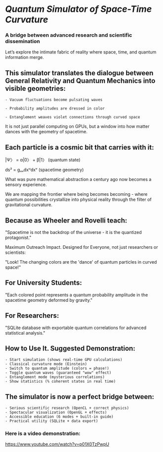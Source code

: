 # ___Quantum Simulator of Space-Time Curvature___

### A bridge between advanced research and scientific dissemination

Let’s explore the intimate fabric of reality where space, time, and quantum information merge.

## This simulator translates the dialogue between General Relativity and Quantum Mechanics into visible geometries:

    - Vacuum fluctuations become pulsating waves

    - Probability amplitudes are dressed in color

    - Entanglement weaves violet connections through curved space

It is not just parallel computing on GPUs, but a window into how matter dances with the geometry of spacetime.

## Each particle is a cosmic bit that carries with it:

|Ψ〉 = α|0〉 + β|1〉 (quantum state)

ds² = gᵤᵥdxᵘdxᵛ (spacetime geometry)

What was pure mathematical abstraction a century ago now becomes a sensory experience.

We are mapping the frontier where being becomes becoming - where quantum possibilities crystallize into physical reality through the filter of gravitational curvature.

## Because as Wheeler and Rovelli teach:

"Spacetime is not the backdrop of the universe - it is the quantized protagonist."

Maximum Outreach Impact. Designed for Everyone, not just researchers or scientists:

"Look! The changing colors are the 'dance' of quantum particles in curved space!"

## For University Students:

"Each colored point represents a quantum probability amplitude in the spacetime geometry deformed by gravity."

## For Researchers:

"SQLite database with exportable quantum correlations for advanced statistical analysis."

## How to Use It. Suggested Demonstration:

    - Start simulation (shows real-time GPU calculations)
    - Classical curvature mode (Einstein)
    - Switch to quantum amplitude (colors = phase!)
    - Toggle quantum waves (guaranteed "wow" effect)
    - Entanglement mode (mysterious correlations)
    - Show statistics (% coherent states in real time)

## The simulator is now a perfect bridge between:

    - Serious scientific research (OpenCL + correct physics)
    - Spectacular visualization (OpenGL + effects)
    - Accessible education (6 modes + built-in guide)
    - Practical utility (SQLite + data export)

### Here is a video demonstration:

https://www.youtube.com/watch?v=p01X0TzPwpU


